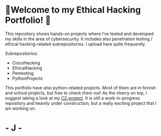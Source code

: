 


# 🚀Welcome to my Ethical Hacking Portfolio! 🚀

This repository shows hands-on projects where I’ve tested and developed my skills in the area of cybersecurity. It includes also penetration testing / ethical hacking-related subrepositorios. I upload here quite frequently.

Subrepositorios:

- CiscoHacking
- EthicalHacking
- Pentesting
- PythonProjects

This portfolio have also python-related projects. Most of them are in finnish and school projects, but free to check them out!
As the cherry on top, I suggest taking a look at my [C2-project](https://github.com/JohnnyMaelstrm/C2Project). It is still a work-in-progress repository and heavily under construction, but a really exciting project that I am working on.
# - J -
